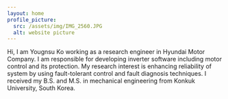 ```yaml
---
layout: home
profile_picture:
  src: /assets/img/IMG_2560.JPG
  alt: website picture
---
```


<p>
  Hi, I am Yougnsu Ko working as a research engineer in Hyundai Motor Company. I am responsible for developing inverter software including motor control and its protection. My research interest is enhancing reliability of system by using fault-tolerant control and fault diagnosis techniques. I received my B.S. and M.S. in mechanical engineering from Konkuk University, South Korea.
</p>
